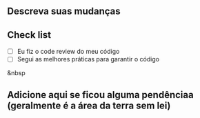 ## Descreva suas mudanças

## Check list
- [ ] Eu fiz o code review do meu código
- [ ] Segui as melhores práticas para garantir o código

&nbsp
## Adicione aqui se ficou alguma pendênciaa (geralmente é a área da terra sem lei)
